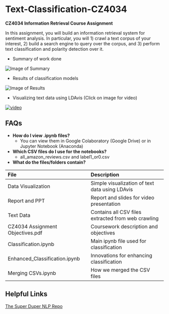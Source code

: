 # Text-Classification-CZ4034
**CZ4034 Information Retrieval Course Assignment**

In this assignment, you will build an information retrieval system for sentiment analysis. In particular, you
will 1) crawl a text corpus of your interest, 2) build a search engine to query over the corpus, and 3) perform
text classification and polarity detection over it.
- Summary of work done

![Image of Summary](https://i.imgur.com/S4ERSQC.png)
- Results of classification models

![Image of Results](https://i.imgur.com/XsYRxRY.png)

- Visualizing text data using LDAvis (Click on image for video)

[![video](https://i.imgur.com/C79cn7Q.png)](https://youtu.be/ppSPlAYq3vA)

## FAQs
- **How do I view .ipynb files?**
    - You can view them in Google Colaboratory (Google Drive) or in Jupyter Notebook (Anaconda)
- **Which CSV files do I use for the notebooks?**
    - all_amazon_reviews.csv and label1_or0.csv
- **What do the files/folders contain?**

| File       | Description           |
| :------------- |:-------------|
| Data Visualization     | Simple visualization of text data using LDAvis |
| Report and PPT | Report and slides for video presentation      |
| Text Data    | Contains all CSV files extracted from web crawling      |
| CZ4034 Assignment Objectives.pdf    | Coursework description and objectives      |
| Classification.ipynb   | Main ipynb file used for classification |
| Enhanced_Classification.ipynb | Innovations for enhancing classification      |
| Merging CSVs.ipynb | How we merged the CSV files |

## Helpful Links
[The Super Duper NLP Repo](https://notebooks.quantumstat.com/)

